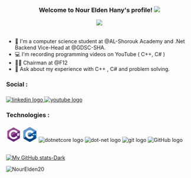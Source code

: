 <h3 align="center">
  Welcome to Nour Elden Hany's profile!
  <img src="https://media.giphy.com/media/hvRJCLFzcasrR4ia7z/giphy.gif" width="28">
</h3>
<p align="center">
  <a href="https://github.com/DenverCoder1/readme-typing-svg"><img src="https://readme-typing-svg.herokuapp.com/?lines=Computer%20Science%20Student;Now%20is%20Better%20To%20Start&font=Fira%20Code&center=true&width=440&height=45&color=f75c7e&vCenter=true&size=22"></a>
  <br>
  <img src="https://s3.amazonaws.com/alx-intranet.hbtn.io/uploads/medias/2024/2/424575fe9318e72b134a8994de3331043586294bff1965b941d949b335be507a.gif?X-Amz-Algorithm=AWS4-HMAC-SHA256&amp;X-Amz-Credential=AKIARDDGGGOUSBVO6H7D%2F20240420%2Fus-east-1%2Fs3%2Faws4_request&amp;X-Amz-Date=20240420T132124Z&amp;X-Amz-Expires=86400&amp;X-Amz-SignedHeaders=host&amp;X-Amz-Signature=d03de365f433c9c402bb3fe40611c9353d35adcefd77bb5dec94e17665a636a4" alt="" loading="lazy" style="">
</p> 

- 🏢 I'm a computer science student at @AL-Shorouk Academy and .Net Backend Vice-Head at @GDSC-SHA.
- 💻 I'm recording programming videos on YouTube ( C++, C# )
- 👨‍💻 Chairman at @F12
- 💬 Ask about my experience with C++ , C# and problem solving.  

###
<h3 align="left">Social :</h3>

###

<div align="left">
  <a href="http://www.linkedin.com/in/noureldenhany/" target="_blank">
    <img src="https://raw.githubusercontent.com/maurodesouza/profile-readme-generator/master/src/assets/icons/social/linkedin/default.svg" width="52" height="40" alt="linkedin logo"  />
  </a>
  <a href="https://www.youtube.com/channel/UCJ70r4VUEnuY8cLVu1M9U8w" target="_blank">
    <img src="https://raw.githubusercontent.com/maurodesouza/profile-readme-generator/master/src/assets/icons/social/youtube/default.svg" width="52" height="40" alt="youtube logo"  />
  </a>
  

</div>

###

<h3 align="left">Technologies :</h3>

###


<div align="left">
 <img src="https://raw.githubusercontent.com/devicons/devicon/master/icons/csharp/csharp-original.svg" alt="csharp" width="40" height="40"/> 
   <img src="https://raw.githubusercontent.com/devicons/devicon/master/icons/cplusplus/cplusplus-original.svg" alt="cplusplus" width="40" height="40"/>
  
  <img src="https://cdn.jsdelivr.net/gh/devicons/devicon/icons/dotnetcore/dotnetcore-original.svg" height="40"  width="40" alt="dotnetcore logo" />
  
  <img src="https://cdn.jsdelivr.net/gh/devicons/devicon/icons/dot-net/dot-net-plain-wordmark.svg" height="40" width="40" alt="dot-net logo"  />
 
  <img src="https://cdn.jsdelivr.net/gh/devicons/devicon/icons/git/git-original.svg" height="40" width="40" alt="git logo"  />
 
  <img src="https://skillicons.dev/icons?i=github" height="40"  width="40" alt="GitHub logo"  />
  
</div>
<br>


[![My GitHub stats-Dark](https://github-readme-stats.vercel.app/api?username=NourElden20&show_icons=true&theme=dark&title_color=ff000c&text_color=ffffff&icon_color=ff000c&bg_color=000000&hide_border=true)](https://github.com/anuraghazra/github-readme-stats)


<p align="left"> <img src="https://komarev.com/ghpvc/?username=NourElden20&label=Profile%20views&color=0e75b6&style=flat" alt="NourElden20" /> </p>
